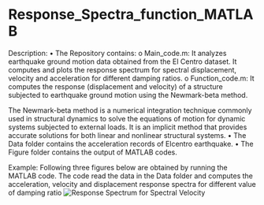 # Response_Spectra_function_MATLAB
Description:
•	The Repository contains:
o	Main_code.m:  It analyzes earthquake ground motion data obtained from the EI Centro dataset. It computes and plots the response spectrum for spectral displacement, velocity and acceleration for different damping ratios.
o	Function_code.m:  It computes the response (displacement and velocity) of a structure subjected to earthquake ground motion using the Newmark-beta method.

The Newmark-beta method is a numerical integration technique commonly used in structural dynamics to solve the equations of motion for dynamic systems subjected to external loads. It is an implicit method that provides accurate solutions for both linear and nonlinear structural systems.
•	The Data folder contains the acceleration records of Elcentro earthquake.
•	The Figure folder contains the output of MATLAB codes.

Example:
Following three figures below are obtained by running the MATLAB code. The code read the data in the Data folder and computes the acceleration, velocity and displacement response spectra for different value of damping ratio
![Response Spectrum for Spectral Velocity](https://github.com/Samjhana-Sharma-Structural-Engineering/Response_Spectra_function_MATLAB/assets/158802977/c2c4404a-a405-4c1f-865d-6d6b150036f3)

